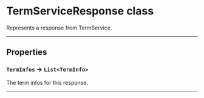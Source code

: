 # TermServiceResponse class

Represents a response from TermService.

---
## Properties

### `TermInfos` → `List<TermInfo>`

The term infos for this response.

---
